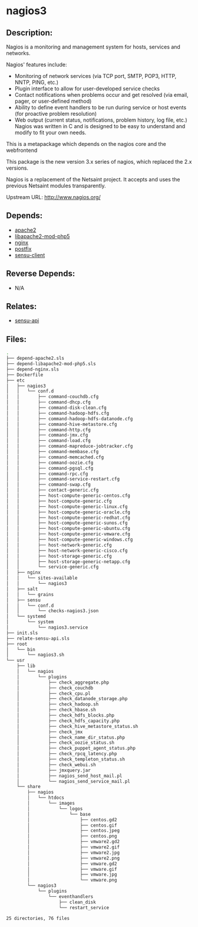 # nagios3

## Description:

Nagios is a monitoring and management system for hosts, services and networks.

Nagios' features include:

*  Monitoring of network services (via TCP port, SMTP, POP3, HTTP, NNTP,
   PING, etc.)
*  Plugin interface to allow for user-developed service checks
*  Contact notifications when problems occur and get resolved (via email,
   pager, or user-defined method)
*  Ability to define event handlers to be run during service or host events
   (for proactive problem resolution)
*  Web output (current status, notifications, problem history, log file, etc.)
Nagios was written in C and is designed to be easy to understand and modify to fit your own needs.

This is a metapackage which depends on the nagios core and the webfrontend

This package is the new version 3.x series of nagios, which replaced the 2.x versions.

Nagios is a replacement of the Netsaint project. It accepts and uses the previous Netsaint modules transparently.

Upstream URL: http://www.nagios.org/

## Depends:

  -  [apache2](salt/apache2)
  -  [libapache2-mod-php5](salt/libapache2-mod-php5)
  -  [nginx](salt/nginx)
  -  [postfix](salt/postfix)
  -  [sensu-client](salt/sensu-client)

## Reverse Depends:

  -  N/A

## Relates:

  -  [sensu-api](salt/sensu-api)

## Files:

```bash
.
├── depend-apache2.sls
├── depend-libapache2-mod-php5.sls
├── depend-nginx.sls
├── Dockerfile
├── etc
│   ├── nagios3
│   │   └── conf.d
│   │       ├── command-couchdb.cfg
│   │       ├── command-dhcp.cfg
│   │       ├── command-disk-clean.cfg
│   │       ├── command-hadoop-hdfs.cfg
│   │       ├── command-hadoop-hdfs-datanode.cfg
│   │       ├── command-hive-metastore.cfg
│   │       ├── command-http.cfg
│   │       ├── command-jmx.cfg
│   │       ├── command-load.cfg
│   │       ├── command-mapreduce-jobtracker.cfg
│   │       ├── command-membase.cfg
│   │       ├── command-memcached.cfg
│   │       ├── command-oozie.cfg
│   │       ├── command-pgsql.cfg
│   │       ├── command-rpc.cfg
│   │       ├── command-service-restart.cfg
│   │       ├── command-swap.cfg
│   │       ├── contact-generic.cfg
│   │       ├── host-compute-generic-centos.cfg
│   │       ├── host-compute-generic.cfg
│   │       ├── host-compute-generic-linux.cfg
│   │       ├── host-compute-generic-oracle.cfg
│   │       ├── host-compute-generic-redhat.cfg
│   │       ├── host-compute-generic-sunos.cfg
│   │       ├── host-compute-generic-ubuntu.cfg
│   │       ├── host-compute-generic-vmware.cfg
│   │       ├── host-compute-generic-windows.cfg
│   │       ├── host-network-generic.cfg
│   │       ├── host-network-generic-cisco.cfg
│   │       ├── host-storage-generic.cfg
│   │       ├── host-storage-generic-netapp.cfg
│   │       └── service-generic.cfg
│   ├── nginx
│   │   └── sites-available
│   │       └── nagios3
│   ├── salt
│   │   └── grains
│   ├── sensu
│   │   └── conf.d
│   │       └── checks-nagios3.json
│   └── systemd
│       └── system
│           └── nagios3.service
├── init.sls
├── relate-sensu-api.sls
├── root
│   └── bin
│       └── nagios3.sh
└── usr
    ├── lib
    │   └── nagios
    │       └── plugins
    │           ├── check_aggregate.php
    │           ├── check_couchdb
    │           ├── check_cpu.pl
    │           ├── check_datanode_storage.php
    │           ├── check_hadoop.sh
    │           ├── check_hbase.sh
    │           ├── check_hdfs_blocks.php
    │           ├── check_hdfs_capacity.php
    │           ├── check_hive_metastore_status.sh
    │           ├── check_jmx
    │           ├── check_name_dir_status.php
    │           ├── check_oozie_status.sh
    │           ├── check_puppet_agent_status.php
    │           ├── check_rpcq_latency.php
    │           ├── check_templeton_status.sh
    │           ├── check_webui.sh
    │           ├── jmxquery.jar
    │           ├── nagios_send_host_mail.pl
    │           └── nagios_send_service_mail.pl
    └── share
        ├── nagios
        │   └── htdocs
        │       └── images
        │           └── logos
        │               └── base
        │                   ├── centos.gd2
        │                   ├── centos.gif
        │                   ├── centos.jpeg
        │                   ├── centos.png
        │                   ├── vmware2.gd2
        │                   ├── vmware2.gif
        │                   ├── vmware2.jpg
        │                   ├── vmware2.png
        │                   ├── vmware.gd2
        │                   ├── vmware.gif
        │                   ├── vmware.jpg
        │                   └── vmware.png
        └── nagios3
            └── plugins
                └── eventhandlers
                    ├── clean_disk
                    └── restart_service

25 directories, 76 files
```

